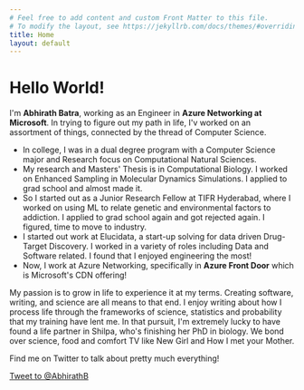 ```yaml
---
# Feel free to add content and custom Front Matter to this file.
# To modify the layout, see https://jekyllrb.com/docs/themes/#overriding-theme-defaults
title: Home
layout: default 
---
```

# Hello World!

I'm **Abhirath Batra**, working as an Engineer in **Azure Networking at Microsoft**. In trying to figure out my path in life, I'v worked on an assortment of things, connected by the thread of Computer Science.

* In college, I was in a dual degree program with a Computer Science major and Research focus on Computational Natural Sciences. 
* My research and Masters' Thesis is in Computational Biology. I worked on Enhanced Sampling in Molecular Dynamics Simulations. I applied to grad school and almost made it. 
* So I started out as a Junior Research Fellow at TIFR Hyderabad, where I worked on using ML to relate genetic and environmental factors to addiction. I applied to grad school again and got rejected again. I figured, time to move to industry.
* I started out work at Elucidata, a start-up solving for data driven Drug-Target Discovery. I worked in a variety of roles including Data and Software related. I found that I enjoyed engineering the most!
* Now, I work at Azure Networking, specifically in **Azure Front Door** which is Microsoft's CDN offering!

My passion is to grow in life to experience it at my terms. Creating software, writing, and science are all means to that end. I enjoy writing about how I process life through the frameworks of science, statistics and probability that my training have lent me. In that pursuit, I'm extremely lucky to have found a life partner in Shilpa, who's finishing her PhD in biology. We bond over science, food and comfort TV like New Girl and How I met your Mother.


Find me on Twitter to talk about pretty much everything!

 <a href="https://twitter.com/intent/tweet?screen_name=AbhirathB&ref_src=twsrc%5Etfw" class="twitter-mention-button" data-show-count="false">Tweet to @AbhirathB</a><script async src="https://platform.twitter.com/widgets.js" charset="utf-8"></script>